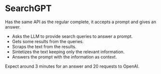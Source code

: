 # SearchGPT

Has the same API as the regular complete, it accepts a prompt and gives an answer.

- Asks the LLM to provide search queries to answer a prompt.
- Gets some results from the queries.
- Scraps the text from the results.
- Sintetizes the text keeping only the relevant information.
- Answers the prompt with the information as context.

Expect around 3 minutes for an answer and 20 requests to OpenAI.